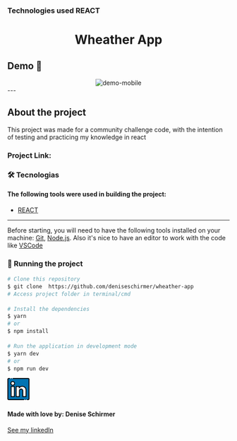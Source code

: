 ### Technologies used REACT

<h1 style="text-align: center; font-weight: bold;">Wheather App</h1>

## Demo 📸

<div align="center" >
   <img src="./public/" alt="demo-mobile" height="425">
</div>
 ---

## About the project

This project was made for a community challenge
code, with the intention of testing and practicing my knowledge in react

### Project Link:

### 🛠 Tecnologias

#### The following tools were used in building the project:

- [REACT](https://pt-br.reactjs.org/)

---

Before starting, you will need to have the following tools installed on your machine:
[Git](https://git-scm.com), [Node.js](https://nodejs.org/en/).
Also it's nice to have an editor to work with the code like [VSCode](https://code.visualstudio.com/)

### 🎲 Running the project

```bash
# Clone this repository
$ git clone  https://github.com/deniseschirmer/wheather-app
# Access project folder in terminal/cmd

# Install the dependencies
$ yarn
# or
$ npm install

# Run the application in development mode
$ yarn dev
# or
$ npm run dev
```

<a href="https://raw.githubusercontent.com/ARTHURPC03/Proffy-FullStack/master/github/linkedin.png">
<img src="https://raw.githubusercontent.com/ARTHURPC03/Proffy-FullStack/master/github/linkedin.png" alt="LinkedIn" height="50"></a>
<br />

#### Made with love by: Denise Schirmer

[See my linkedIn](https://www.linkedin.com/in/denise-s-lima-schirmer-9702661ba/)
